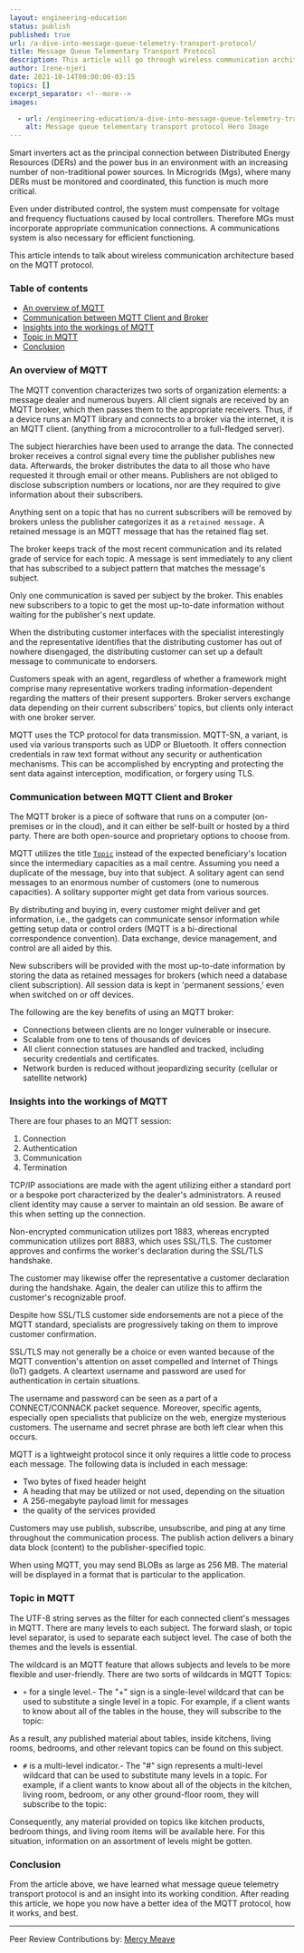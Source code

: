 ```yaml
---
layout: engineering-education
status: publish
published: true
url: /a-dive-into-message-queue-telemetry-transport-protocol/
title: Message Queue Telementary Transport Protocol
description: This article will go through wireless communication architecture based on the MQTT protocol.
author: Irene-njeri
date: 2021-10-14T00:00:00-03:15
topics: []
excerpt_separator: <!--more-->
images:

  - url: /engineering-education/a-dive-into-message-queue-telemetry-transport-protocol/hero.png
    alt: Message queue telementary transport protocol Hero Image
---
```


Smart inverters act as the principal connection between Distributed Energy Resources (DERs) and the power bus in an environment with an increasing number of non-traditional power sources. In Microgrids (Mgs), where many DERs must be monitored and coordinated, this function is much more critical.
<!--more-->
Even under distributed control, the system must compensate for voltage and frequency fluctuations caused by local controllers. Therefore MGs must incorporate appropriate communication connections. A communications system is also necessary for efficient functioning.

This article intends to talk about wireless communication architecture based on the MQTT protocol.

### Table of contents
- [An overview of MQTT](#an-overview-of-mqtt)
- [Communication between MQTT Client and Broker](#communication-between-mqtt-client-and-broker)
- [Insights into the workings of MQTT](#insights-into-the-workings-of-mqtt)
- [Topic in MQTT](#topic-in-mqtt)
- [Conclusion](#conclusion)

### An overview of MQTT
The MQTT convention characterizes two sorts of organization elements: a message dealer and numerous buyers. All client signals are received by an MQTT broker, which then passes them to the appropriate receivers. Thus, if a device runs an MQTT library and connects to a broker via the internet, it is an MQTT client. (anything from a microcontroller to a full-fledged server).

The subject hierarchies have been used to arrange the data. The connected broker receives a control signal every time the publisher publishes new data. Afterwards, the broker distributes the data to all those who have requested it through email or other means. Publishers are not obliged to disclose subscription numbers or locations, nor are they required to give information about their subscribers.

Anything sent on a topic that has no current subscribers will be removed by brokers unless the publisher categorizes it as a `retained message.` A retained message is an MQTT message that has the retained flag set. 

The broker keeps track of the most recent communication and its related grade of service for each topic. A message is sent immediately to any client that has subscribed to a subject pattern that matches the message's subject. 

Only one communication is saved per subject by the broker. This enables new subscribers to a topic to get the most up-to-date information without waiting for the publisher's next update.

When the distributing customer interfaces with the specialist interestingly and the representative identifies that the distributing customer has out of nowhere disengaged, the distributing customer can set up a default message to communicate to endorsers. 

Customers speak with an agent, regardless of whether a framework might comprise many representative workers trading information-dependent regarding the matters of their present supporters. Broker servers exchange data depending on their current subscribers' topics, but clients only interact with one broker server.

MQTT uses the TCP protocol for data transmission. MQTT-SN, a variant, is used via various transports such as UDP or Bluetooth. It offers connection credentials in raw text format without any security or authentication mechanisms. This can be accomplished by encrypting and protecting the sent data against interception, modification, or forgery using TLS.

### Communication between MQTT Client and Broker
The MQTT broker is a piece of software that runs on a computer (on-premises or in the cloud), and it can either be self-built or hosted by a third party. There are both open-source and proprietary options to choose from.

MQTT utilizes the title [`Topic`](#topic-in-mqtt) instead of the expected beneficiary's location since the intermediary capacities as a mail centre. Assuming you need a duplicate of the message, buy into that subject. A solitary agent can send messages to an enormous number of customers (one to numerous capacities). A solitary supporter might get data from various sources. 

By distributing and buying in, every customer might deliver and get information, i.e., the gadgets can communicate sensor information while getting setup data or control orders (MQTT is a bi-directional correspondence convention). Data exchange, device management, and control are all aided by this.

New subscribers will be provided with the most up-to-date information by storing the data as retained messages for brokers (which need a database client subscription). All session data is kept in 'permanent sessions,' even when switched on or off devices.

The following are the key benefits of using an MQTT broker:

- Connections between clients are no longer vulnerable or insecure.
- Scalable from one to tens of thousands of devices
- All client connection statuses are handled and tracked, including security credentials and certificates.
- Network burden is reduced without jeopardizing security (cellular or satellite network)

### Insights into the workings of MQTT
There are four phases to an MQTT session:

1. Connection
2. Authentication
3. Communication
4. Termination

TCP/IP associations are made with the agent utilizing either a standard port or a bespoke port characterized by the dealer's administrators. A reused client identity may cause a server to maintain an old session. Be aware of this when setting up the connection.

Non-encrypted communication utilizes port 1883, whereas encrypted communication utilizes port 8883, which uses SSL/TLS. The customer approves and confirms the worker's declaration during the SSL/TLS handshake. 

The customer may likewise offer the representative a customer declaration during the handshake. Again, the dealer can utilize this to affirm the customer's recognizable proof.

 Despite how SSL/TLS customer side endorsements are not a piece of the MQTT standard, specialists are progressively taking on them to improve customer confirmation. 

SSL/TLS may not generally be a choice or even wanted because of the MQTT convention's attention on asset compelled and Internet of Things (IoT) gadgets. A cleartext username and password are used for authentication in certain situations. 

The username and password can be seen as a part of a CONNECT/CONNACK packet sequence. Moreover, specific agents, especially open specialists that publicize on the web, energize mysterious customers. The username and secret phrase are both left clear when this occurs. 

MQTT is a lightweight protocol since it only requires a little code to process each message. The following data is included in each message:

- Two bytes of fixed header height
- A heading that may be utilized or not used, depending on the situation
- A 256-megabyte payload limit for messages
- the quality of the services provided

Customers may use publish, subscribe, unsubscribe, and ping at any time throughout the communication process. The publish action delivers a binary data block (content) to the publisher-specified topic.

When using MQTT, you may send BLOBs as large as 256 MB. The material will be displayed in a format that is particular to the application.

### Topic in MQTT
The UTF-8 string serves as the filter for each connected client's messages in MQTT. There are many levels to each subject. The forward slash, or topic level separator, is used to separate each subject level. The case of both the themes and the levels is essential.

The wildcard is an MQTT feature that allows subjects and levels to be more flexible and user-friendly. There are two sorts of wildcards in MQTT Topics:

- `+` for a single level.- The "+" sign is a single-level wildcard that can be used to substitute a single level in a topic.
For example, if a client wants to know about all of the tables in the house, they will subscribe to the topic:

As a result, any published material about tables, inside kitchens, living rooms, bedrooms, and other relevant topics can be found on this subject.

- `#` is a multi-level indicator.- 
The "#" sign represents a multi-level wildcard that can be used to substitute many levels in a topic.
For example, if a client wants to know about all of the objects in the kitchen, living room, bedroom, or any other ground-floor room, they will subscribe to the topic:

Consequently, any material provided on topics like kitchen products, bedroom things, and living room items will be available here. For this situation, information on an assortment of levels might be gotten.

### Conclusion
From the article above, we have learned what message queue telemetry transport protocol is and an insight into its working condition. After reading this article, we hope you now have a better idea of the MQTT protocol, how it works, and best. 

---
Peer Review Contributions by: [Mercy Meave](/engineering-education/authors/mercy-meave/)
